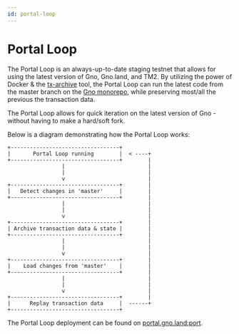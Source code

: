 ```yaml
---
id: portal-loop
---
```


# Portal Loop

The Portal Loop is an always-up-to-date staging testnet that allows for using
the latest version of Gno, Gno.land, and TM2. By utilizing the power of Docker
& the [tx-archive](https://github.com/gnolang/tx-archive) tool, the Portal Loop can run the latest code from the 
master branch on the [Gno monorepo](https://github.com/gnolang/gno), while preserving most/all the previous the transaction data. 

The Portal Loop allows for quick iteration on the latest version of Gno - without
having to make a hard/soft fork. 

Below is a diagram demonstrating how the Portal Loop works:
```
+----------------------------------+
|       Portal Loop running        |  < ----+ 
+----------------------------------+        |
                 |                          |
                 |                          |
                 v                          |
+----------------------------------+        |
|   Detect changes in 'master'     |        |
+----------------------------------+        |
                 |                          |
                 |                          |
                 v                          |
+----------------------------------+        |
| Archive transaction data & state |        |    
+----------------------------------+        |
                 |                          |
                 |                          |
                 v                          |
+----------------------------------+        |
|    Load changes from 'master'    |        |
+----------------------------------+        |
                 |                          |
                 |                          |
                 v                          |
+----------------------------------+        |
|      Replay transaction data     |  ------+  
+----------------------------------+
```

The Portal Loop deployment can be found on [portal.gno.land:port](https://portal.gno.land). 
